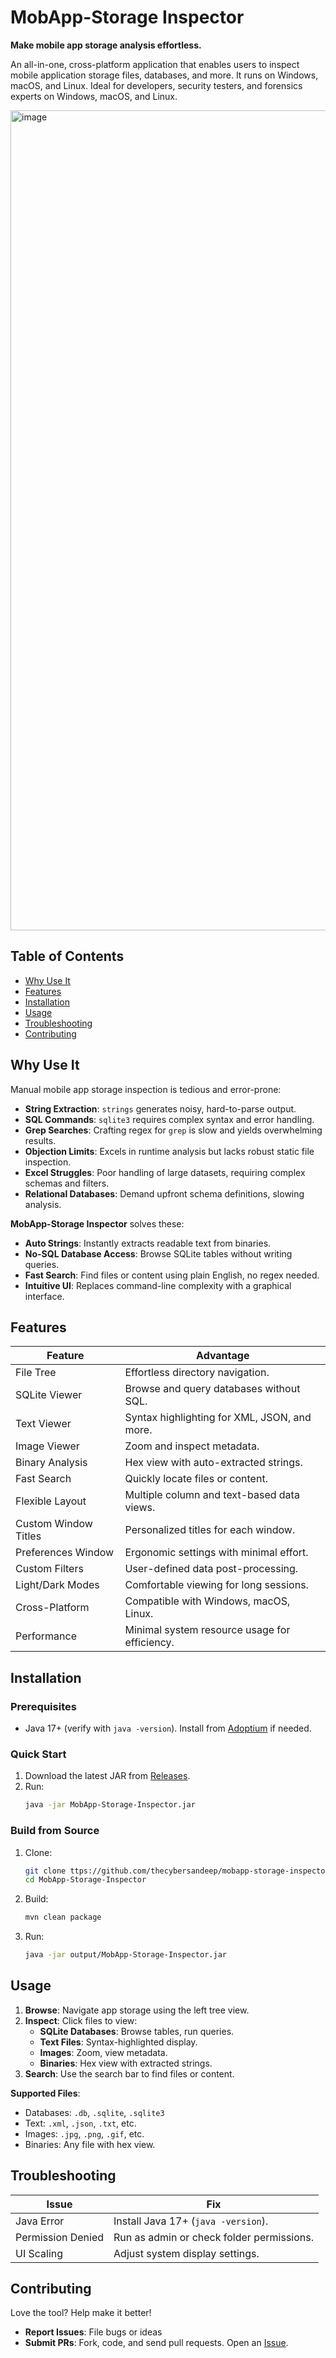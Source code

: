 # MobApp-Storage Inspector

**Make mobile app storage analysis effortless.**

An all-in-one, cross-platform application that enables users to inspect mobile application storage files, databases, and more. It runs on Windows, macOS, and Linux. Ideal for developers, security testers, and forensics experts on Windows, macOS, and Linux.

<img width="1312" alt="image" src="https://github.com/user-attachments/assets/ee6c68ef-0602-45be-90fe-2e2e4dd16d5f" />

## Table of Contents
- [Why Use It](#why-use-it)
- [Features](#features)
- [Installation](#installation)
- [Usage](#usage)
- [Troubleshooting](#troubleshooting)
- [Contributing](#contributing)


## Why Use It

Manual mobile app storage inspection is tedious and error-prone:
- **String Extraction**: `strings` generates noisy, hard-to-parse output.
- **SQL Commands**: `sqlite3` requires complex syntax and error handling.
- **Grep Searches**: Crafting regex for `grep` is slow and yields overwhelming results.
- **Objection Limits**: Excels in runtime analysis but lacks robust static file inspection.
- **Excel Struggles**: Poor handling of large datasets, requiring complex schemas and filters.
- **Relational Databases**: Demand upfront schema definitions, slowing analysis.

**MobApp-Storage Inspector** solves these:
- **Auto Strings**: Instantly extracts readable text from binaries.
- **No-SQL Database Access**: Browse SQLite tables without writing queries.
- **Fast Search**: Find files or content using plain English, no regex needed.
- **Intuitive UI**: Replaces command-line complexity with a graphical interface.

## Features

| Feature | Advantage |
|---------|----------|
| File Tree | Effortless directory navigation. |
| SQLite Viewer | Browse and query databases without SQL. |
| Text Viewer | Syntax highlighting for XML, JSON, and more. |
| Image Viewer | Zoom and inspect metadata. |
| Binary Analysis | Hex view with auto-extracted strings. |
| Fast Search | Quickly locate files or content. |
| Flexible Layout | Multiple column and text-based data views. |
| Custom Window Titles | Personalized titles for each window. |
| Preferences Window | Ergonomic settings with minimal effort. |
| Custom Filters | User-defined data post-processing. |
| Light/Dark Modes | Comfortable viewing for long sessions. |
| Cross-Platform | Compatible with Windows, macOS, Linux. |
| Performance | Minimal system resource usage for efficiency. |

## Installation

### Prerequisites
- Java 17+ (verify with `java -version`). Install from [Adoptium](https://adoptium.net/) if needed.

### Quick Start
1. Download the latest JAR from [Releases](https://github.com/thecybersandeep/mobapp-storage-inspector/releases).
2. Run:
   ```bash
   java -jar MobApp-Storage-Inspector.jar
   ```

### Build from Source
1. Clone:
   ```bash
   git clone ttps://github.com/thecybersandeep/mobapp-storage-inspector
   cd MobApp-Storage-Inspector
   ```
2. Build:
   ```bash
   mvn clean package
   ```
3. Run:
   ```bash
   java -jar output/MobApp-Storage-Inspector.jar
   ```

## Usage

1. **Browse**: Navigate app storage using the left tree view.
2. **Inspect**: Click files to view:
   - **SQLite Databases**: Browse tables, run queries.
   - **Text Files**: Syntax-highlighted display.
   - **Images**: Zoom, view metadata.
   - **Binaries**: Hex view with extracted strings.
3. **Search**: Use the search bar to find files or content.

**Supported Files**:
- Databases: `.db`, `.sqlite`, `.sqlite3`
- Text: `.xml`, `.json`, `.txt`, etc.
- Images: `.jpg`, `.png`, `.gif`, etc.
- Binaries: Any file with hex view.

## Troubleshooting

| Issue | Fix |
|-------|-----|
| Java Error | Install Java 17+ (`java -version`). |
| Permission Denied | Run as admin or check folder permissions. |
| UI Scaling | Adjust system display settings. |

## Contributing

Love the tool? Help make it better!
- **Report Issues**: File bugs or ideas
- **Submit PRs**: Fork, code, and send pull requests.
Open an [Issue](https://github.com/thecybersandeep/mobapp-storage-inspector/issues).

